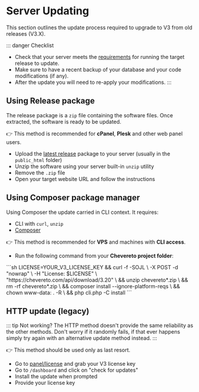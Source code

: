 # Server Updating

This section outlines the update process required to upgrade to V3 from old releases (V3.X).

::: danger Checklist
* Check that your server meets the [requirements](../server/requirements.md) for running the target release to update.
* Make sure to have a recent backup of your database and your code modifications (if any).
* After the update you will need to re-apply your modifications.
:::

## Using Release package

The release package is a `zip` file containing the software files. Once extracted, the software is ready to be updated.

👉 This method is recommended for **cPanel**, **Plesk** and other web panel users.

* Upload the [latest release](https://chevereto.com/panel/downloads) package to your server (usually in the `public_html` folder)
* Unzip the software using your server built-in `unzip` utility
* Remove the `.zip` file
* Open your target website URL and follow the instructions

## Using Composer package manager

Using Composer the update carried in CLI context. It requires:

* CLI with `curl`, `unzip`
* [Composer](https://getcomposer.org/)

👉 This method is recommended for **VPS** and machines with **CLI access**.

* Run the following command from your **Chevereto project folder**:

<code-group>
<code-block title="Debian">
```sh
LICENSE=YOUR_V3_LICENSE_KEY &&
curl -f -SOJL \
    -X POST -d "nowrap" \
    -H "License: $LICENSE" \
    "https://chevereto.com/api/download/3.20" \
&& unzip chevereto*.zip \
&& rm -rf chevereto*.zip \
&& composer install --ignore-platform-reqs \
&& chown www-data: . -R \
&& php cli.php -C install
```
</code-block>
</code-group>

## HTTP update (legacy)

::: tip Not working?
The HTTP method doesn't provide the same reliability as the other methods. Don't worry if it randomly fails, if that ever happens simply try again with an alternative update method instead.
:::

👉 This method should be used only as last resort.

* Go to [panel/license](https://chevereto.com/panel/license) and grab your V3 license key
* Go to `/dashboard` and click on "check for updates"
* Install the update when prompted
* Provide your license key
